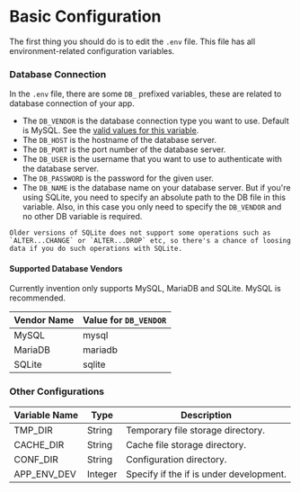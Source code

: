 # Basic Configuration

The first thing you should do is to edit the `.env` file. This file has all environment-related configuration variables.

### Database Connection
In the `.env` file, there are some `DB_` prefixed variables, these are related to database connection of your app.

- The `DB_VENDOR` is the database connection type you want to use. Default is MySQL. See the [valid values for this variable](#supported-database-vendors).
- The `DB_HOST` is the hostname of the database server.
- The `DB_PORT` is the port number of the database server.
- The `DB_USER` is the username that you want to use to authenticate with the database server.
- The `DB_PASSWORD` is the password for the given user.
- The `DB_NAME` is the database name on your database server. But if you're using SQLite, you need to specify an absolute path to the DB file in this variable. Also, in this case you only need to specify the `DB_VENDOR` and no other DB variable is required.


<div class="alert alert-warning">
    <span class="alert-icon"></span>

    Older versions of SQLite does not support some operations such as `ALTER...CHANGE` or `ALTER...DROP` etc, so there's a chance of loosing data if you do such operations with SQLite.
</div>

#### Supported Database Vendors
Currently invention only supports MySQL, MariaDB and SQLite. MySQL is recommended.

|Vendor Name|Value for `DB_VENDOR`|
|-----------|---------------------|
|MySQL      |mysql                |
|MariaDB    |mariadb              |
|SQLite     |sqlite               |

### Other Configurations

|Variable Name|Type   |Description                            |
|-------------|-------|---------------------------------------|
|TMP_DIR      |String |Temporary file storage directory.      |
|CACHE_DIR    |String |Cache file storage directory.          |
|CONF_DIR     |String |Configuration directory.               |
|APP_ENV_DEV  |Integer|Specify if the if is under development.|